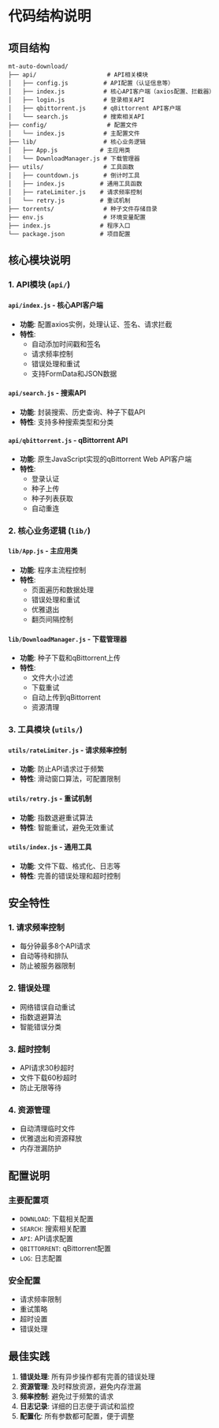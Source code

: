 # 代码结构说明

## 项目结构

```
mt-auto-download/
├── api/                    # API相关模块
│   ├── config.js          # API配置（认证信息等）
│   ├── index.js           # 核心API客户端（axios配置、拦截器）
│   ├── login.js           # 登录相关API
│   ├── qbittorrent.js     # qBittorrent API客户端
│   └── search.js          # 搜索相关API
├── config/                 # 配置文件
│   └── index.js           # 主配置文件
├── lib/                   # 核心业务逻辑
│   ├── App.js            # 主应用类
│   └── DownloadManager.js # 下载管理器
├── utils/                 # 工具函数
│   ├── countdown.js       # 倒计时工具
│   ├── index.js          # 通用工具函数
│   ├── rateLimiter.js    # 请求频率控制
│   └── retry.js          # 重试机制
├── torrents/              # 种子文件存储目录
├── env.js                 # 环境变量配置
├── index.js              # 程序入口
└── package.json          # 项目配置
```

## 核心模块说明

### 1. API模块 (`api/`)

#### `api/index.js` - 核心API客户端
- **功能**: 配置axios实例，处理认证、签名、请求拦截
- **特性**: 
  - 自动添加时间戳和签名
  - 请求频率控制
  - 错误处理和重试
  - 支持FormData和JSON数据

#### `api/search.js` - 搜索API
- **功能**: 封装搜索、历史查询、种子下载API
- **特性**: 支持多种搜索类型和分类

#### `api/qbittorrent.js` - qBittorrent API
- **功能**: 原生JavaScript实现的qBittorrent Web API客户端
- **特性**: 
  - 登录认证
  - 种子上传
  - 种子列表获取
  - 自动重连

### 2. 核心业务逻辑 (`lib/`)

#### `lib/App.js` - 主应用类
- **功能**: 程序主流程控制
- **特性**:
  - 页面遍历和数据处理
  - 错误处理和重试
  - 优雅退出
  - 翻页间隔控制

#### `lib/DownloadManager.js` - 下载管理器
- **功能**: 种子下载和qBittorrent上传
- **特性**:
  - 文件大小过滤
  - 下载重试
  - 自动上传到qBittorrent
  - 资源清理

### 3. 工具模块 (`utils/`)

#### `utils/rateLimiter.js` - 请求频率控制
- **功能**: 防止API请求过于频繁
- **特性**: 滑动窗口算法，可配置限制

#### `utils/retry.js` - 重试机制
- **功能**: 指数退避重试算法
- **特性**: 智能重试，避免无效重试

#### `utils/index.js` - 通用工具
- **功能**: 文件下载、格式化、日志等
- **特性**: 完善的错误处理和超时控制

## 安全特性

### 1. 请求频率控制
- 每分钟最多8个API请求
- 自动等待和排队
- 防止被服务器限制

### 2. 错误处理
- 网络错误自动重试
- 指数退避算法
- 智能错误分类

### 3. 超时控制
- API请求30秒超时
- 文件下载60秒超时
- 防止无限等待

### 4. 资源管理
- 自动清理临时文件
- 优雅退出和资源释放
- 内存泄漏防护

## 配置说明

### 主要配置项
- `DOWNLOAD`: 下载相关配置
- `SEARCH`: 搜索相关配置
- `API`: API请求配置
- `QBITTORRENT`: qBittorrent配置
- `LOG`: 日志配置

### 安全配置
- 请求频率限制
- 重试策略
- 超时设置
- 错误处理

## 最佳实践

1. **错误处理**: 所有异步操作都有完善的错误处理
2. **资源管理**: 及时释放资源，避免内存泄漏
3. **频率控制**: 避免过于频繁的请求
4. **日志记录**: 详细的日志便于调试和监控
5. **配置化**: 所有参数都可配置，便于调整

